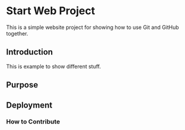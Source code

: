 # Start Web Project

This is a simple website project for showing how to use Git and GitHub together.

## Introduction

This is example to show different stuff.

## Purpose

## Deployment

### How to Contribute